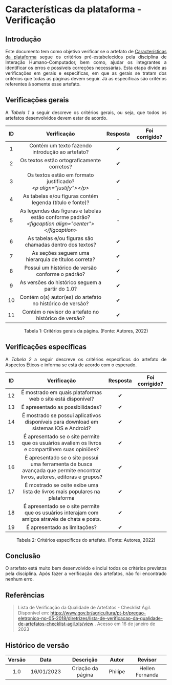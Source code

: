 # Características da plataforma - Verificação

## Introdução

<p align="justify">Este documento tem como objetivo verificar se o artefato de <a href=https://interacao-humano-computador.github.io/2022.2-Skoob/analise-de-requisitos/caracteristicas-da-plataforma/ target="_blank">Características da plataforma</a> segue os critérios pré-estabelecidos pela disciplina de Interação Humano-Computador, bem como, ajudar os integrantes a identificar os erros e possíveis correções necessárias. Esta etapa divide as verificações em gerais e específicas, em que as gerais se tratam dos critérios que todas as páginas devem seguir. Já as específicas são critérios referentes à somente esse artefato.</p>

## Verificações gerais

<p align="justify">A <i>Tabela 1</i> a seguir descreve os critérios gerais, ou seja, que todos os artefatos desenvolvidos devem estar de acordo.</p>

| ID  |                                                       Verificação                                                       | Resposta | Foi corrigido? |
| :-: | :---------------------------------------------------------------------------------------------------------------------: | :------: | :------------: |
|  1  |                                     Contém um texto fazendo introdução ao artefato?                                     |    ✔     |                |
|  2  |                                       Os textos estão ortograficamente corretos?                                        |    ✔     |                |
|  3  |                  Os textos estão em formato justificado?<br><i>&lt;p align="justify"&gt;&lt;/p&gt;</i>                  |    ✔     |                |
|  4  |                                As tabelas e/ou figuras contém legenda (título e fonte)?                                 |    -     |                |
|  5  | As legendas das figuras e tabelas estão conforme padrão?<br><i>&lt;figcaption align="center"&gt;&lt;/figcaption&gt;</i> |    -    |                |
|  6  |                                 As tabelas e/ou figuras são chamadas dentro dos textos?                                 |    ✔     |                |
|  7  |                                   As seções seguem uma hierarquia de títulos correta?                                   |    ✔     |                |
|  8  |                                    Possui um histórico de versão conforme o padrão?                                     |    ✔     |                |
|  9  |                                     As versões do histórico seguem a partir do 1.0?                                     |    ✔     |                |
| 10  |                                Contém o(s) autor(es) do artefato no histórico de versão?                                |    ✔     |                |
| 11  |                                  Contém o revisor do artefato no histórico de versão?                                   |    ✔     |                |

<figcaption align="center">Tabela 1: Critérios gerais da página. (Fonte: Autores, 2022)</figcaption>

## Verificações específicas

<p align="justify">A <i>Tabela 2</i> a seguir descreve os critérios específicos do artefato de Aspectos Éticos e informa se está de acordo com o esperado.</p>

| ID  |                                        Verificação                                         | Resposta | Foi corrigido? |
| :-: | :----------------------------------------------------------------------------------------: | :------: | :------------: |
| 12  |                         É mostrado em quais plataformas web o site está disponível?                           |    ✔      |              |
| 13  |                         É apresentado as possibilidades?                           |    ✔      |              |
| 14  |                  É mostrado se possui aplicativos disponíveis para download em sistemas iOS e Android?                  |    ✔     |                |
| 15  |                      É apresentado se o site permite que os usuários avaliem os livros e compartilhem suas opiniões?                         |    ✔     |                |
| 16  | É apresentado se o site possui uma ferramenta de busca avançada que permite encontrar livros, autores, editoras e grupos? |    ✔     |                |
| 17  |    É mostrado se osite exibe uma lista de livros mais populares na plataforma  |    ✔     |                |
| 18  |    É apresentado se o site permite que os usuários interajam com amigos através de chats e posts.         |    ✔     |                |
| 19  |               É apresentado as limitações?              |    ✔     |                |

<figcaption align="center">Tabela 2: Critérios específicos do artefato. (Fonte: Autores, 2022)</figcaption>

## Conclusão

<p align="justify">O artefato está muito bem desenvolvido e inclui todos os critérios previstos pela disciplina. Após fazer a verificação dos artefatos, não foi encontrado nenhum erro.</p>

## Referências

>Lista de Verificação da Qualidade de Artefatos - Checklist Ágil</b>. Disponível em: <a href = "https://www.gov.br/agricultura/pt-br/pregao-eletronico-no-05-2018/diretrizes/lista-de-verificacao-da-qualidade-de-artefatos-checklist-agil.xls/view"> https://www.gov.br/agricultura/pt-br/pregao-eletronico-no-05-2018/diretrizes/lista-de-verificacao-da-qualidade-de-artefatos-checklist-agil.xls/view </a>. Acesso em 16 de janeiro de 2023

## Histórico de versão

| Versão |    Data    |     Descrição     |      Autor      |   Revisor   |
| :----: | :--------: | :---------------: | :-------------: | :---------: |
|  1.0   | 16/01/2023 | Criação da página |  Philipe | Hellen Fernanda |
